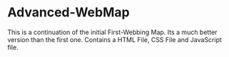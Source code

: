 # Advanced-WebMap
This is a continuation of the initial First-Webbing Map. Its a much better version than the first one. Contains a HTML File, CSS File and JavaScript file.
